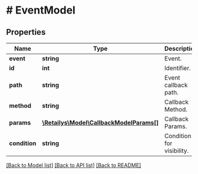 # # EventModel

## Properties

Name | Type | Description | Notes
------------ | ------------- | ------------- | -------------
**event** | **string** | Event. | [optional]
**id** | **int** | Identifier. | [optional]
**path** | **string** | Event callback path. | [optional]
**method** | **string** | Callback Method. | [optional]
**params** | [**\Retailys\Model\CallbackModelParams[]**](CallbackModelParams.md) | Callback Params. | [optional]
**condition** | **string** | Condition for visibility. | [optional]

[[Back to Model list]](../../README.md#models) [[Back to API list]](../../README.md#endpoints) [[Back to README]](../../README.md)
